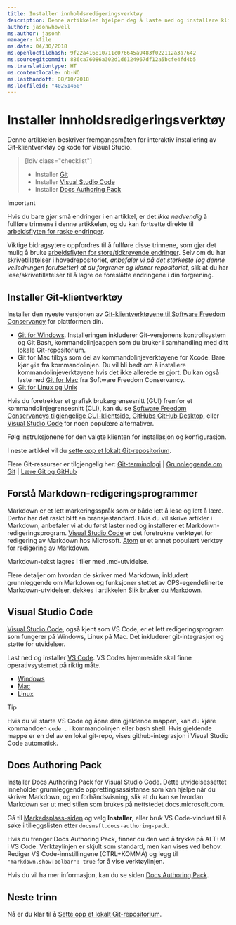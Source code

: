```yaml
---
title: Installer innholdsredigeringsverktøy
description: Denne artikkelen hjelper deg å laste ned og installere klientverktøyene du trenger for Git og redigering av markdown-filer.
author: jasonwhowell
ms.author: jasonh
manager: kfile
ms.date: 04/30/2018
ms.openlocfilehash: 9f22a416810711c076645a9483f022112a3a7642
ms.sourcegitcommit: 886ca76086a302d1d6124967df12a5bcfe4fd4b5
ms.translationtype: HT
ms.contentlocale: nb-NO
ms.lasthandoff: 08/10/2018
ms.locfileid: "40251460"
---
```

# <a name="install-content-authoring-tools"></a>Installer innholdsredigeringsverktøy

Denne artikkelen beskriver fremgangsmåten for interaktiv installering av Git-klientverktøy og kode for Visual Studio.
> [!div class="checklist"]
> * Installer [Git](https://git-scm.com/)
> * Installer [Visual Studio Code](https://code.visualstudio.com/)
> * Installer [Docs Authoring Pack](https://marketplace.visualstudio.com/items?itemName=docsmsft.docs-authoring-pack)

>[!IMPORTANT]
> Hvis du bare gjør små endringer i en artikkel, er det *ikke nødvendig* å fullføre trinnene i denne artikkelen, og du kan fortsette direkte til [arbeidsflyten for raske endringer](index.md#quick-edits-to-existing-documents).
>
> Viktige bidragsytere oppfordres til å fullføre disse trinnene, som gjør det mulig å bruke [arbeidsflyten for store/tidkrevende endringer](how-to-write-workflows-major.md). Selv om du har skrivetillatelser i hovedrepositoriet, *anbefaler vi på det sterkeste (og denne veiledningen forutsetter) at du forgrener og kloner repositoriet*, slik at du har lese/skrivetillatelser til å lagre de foreslåtte endringene i din forgrening.

## <a name="install-git-client-tools"></a>Installer Git-klientverktøy 

 Installer den nyeste versjonen av [Git-klientverktøyene til Software Freedom Conservancy](https://git-scm.com/download/) for plattformen din. 

* [Git for Windows](https://git-scm.com/download/win). Installeringen inkluderer Git-versjonens kontrollsystem og Git Bash, kommandolinjeappen som du bruker i samhandling med ditt lokale Git-repositorium.
* Git for Mac tilbys som del av kommandolinjeverktøyene for Xcode. Bare kjør `git` fra kommandolinjen. Du vil bli bedt om å installere kommandolinjeverktøyene hvis det ikke allerede er gjort. Du kan også laste ned [Git for Mac](https://git-scm.com/download/mac) fra Software Freedom Conservancy.
* [Git for Linux og Unix](https://git-scm.com/download/linux)

Hvis du foretrekker et grafisk brukergrensesnitt (GUI) fremfor et kommandolinjegrensesnitt (CLI), kan du se [Software Freedom Conservancys tilgjengelige GUI-klientside](https://git-scm.com/downloads/guis), [GitHubs GitHub Desktop](https://desktop.github.com/), eller [ Visual Studio Code](https://www.visualstudio.com/products/code-vs.aspx) for noen populære alternativer.

Følg instruksjonene for den valgte klienten for installasjon og konfigurasjon.

I neste artikkel vil du [sette opp et lokalt Git-repositorium](get-started-setup-local.md).

   Flere Git-ressurser er tilgjengelig her: [Git-terminologi](https://help.github.com/articles/github-glossary) | [Grunnleggende om Git](https://git-scm.com/book/en/v2/Getting-Started-Git-Basics) | [Lære Git og GitHub](https://help.github.com/articles/good-resources-for-learning-git-and-github/)

## <a name="understand-markdown-editors"></a>Forstå Markdown-redigeringsprogrammer

Markdown er et lett markeringsspråk som er både lett å lese og lett å lære. Derfor har det raskt blitt en bransjestandard. Hvis du vil skrive artikler i Markdown, anbefaler vi at du først laster ned og installerer et Markdown-redigeringsprogram.  [Visual Studio Code](https://code.visualstudio.com/) er det foretrukne verktøyet for redigering av Markdown hos Microsoft. [Atom](https://atom.io) er et annet populært verktøy for redigering av Markdown.

Markdown-tekst lagres i filer med .md-utvidelse.

Flere detaljer om hvordan de skriver med Markdown, inkludert grunnleggende om Markdown og funksjoner støttet av OPS-egendefinerte Markdown-utvidelser, dekkes i artikkelen [Slik bruker du Markdown](how-to-write-use-markdown.md).

## <a name="visual-studio-code"></a>Visual Studio Code

[Visual Studio Code](https://code.visualstudio.com/), også kjent som VS Code, er et lett redigeringsprogram som fungerer på Windows, Linux på Mac. Det inkluderer git-integrasjon og støtte for utvidelser.

Last ned og installer [VS Code](https://code.visualstudio.com/). VS Codes hjemmeside skal finne operativsystemet på riktig måte.

- [Windows](https://code.visualstudio.com/docs/setup/windows)
- [Mac](https://code.visualstudio.com/docs/setup/mac)
- [Linux](https://code.visualstudio.com/docs/setup/linux)

> [!TIP]
> Hvis du vil starte VS Code og åpne den gjeldende mappen, kan du kjøre kommandoen `code .` i kommandolinjen eller bash shell. Hvis gjeldende mappe er en del av en lokal git-repo, vises github-integrasjon i Visual Studio Code automatisk.

## <a name="docs-authoring-pack"></a>Docs Authoring Pack
Installer Docs Authoring Pack for Visual Studio Code. Dette utvidelsessettet inneholder grunnleggende opprettingsassistanse som kan hjelpe når du skriver Markdown, og en forhåndsvisning, slik at du kan se hvordan Markdown ser ut med stilen som brukes på nettstedet docs.microsoft.com.

   Gå til [Markedsplass-siden](https://marketplace.visualstudio.com/items?itemName=docsmsft.docs-authoring-pack) og velg **Installer**, eller bruk VS Code-vinduet til å søke i tilleggslisten etter `docsmsft.docs-authoring-pack`. 

   Hvis du trenger Docs Authoring Pack, finner du den ved å trykke på ALT+M i VS Code. Verktøylinjen er skjult som standard, men kan vises ved behov. Rediger VS Code-innstillingene (CTRL+KOMMA) og legg til `"markdown.showToolbar": true` for å vise verktøylinjen.

   Hvis du vil ha mer informasjon, kan du se siden [Docs Authoring Pack](how-to-write-docs-auth-pack.md).


## <a name="next-steps"></a>Neste trinn

Nå er du klar til å [Sette opp et lokalt Git-repositorium](get-started-setup-local.md).
